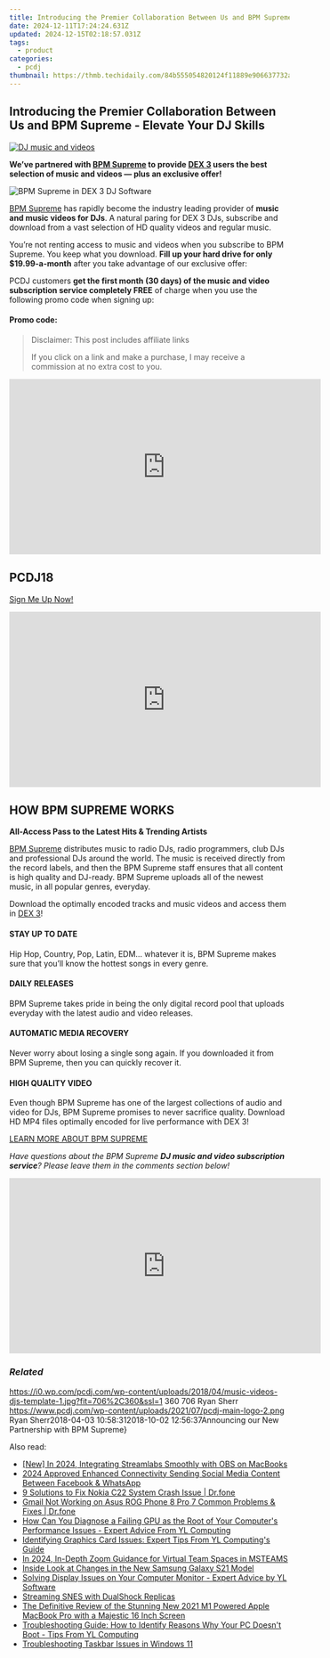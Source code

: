 ```yaml
---
title: Introducing the Premier Collaboration Between Us and BPM Supreme - Elevate Your DJ Skills
date: 2024-12-11T17:24:24.631Z
updated: 2024-12-15T02:18:57.031Z
tags:
  - product
categories:
  - pcdj
thumbnail: https://thmb.techidaily.com/84b555054820124f11889e906637732ab71a15523e1f3cc982eace446c58606e.jpg
---
```


## Introducing the Premier Collaboration Between Us and BPM Supreme - Elevate Your DJ Skills

[![DJ music and videos](https://i0.wp.com/pcdj.com/wp-content/uploads/2018/04/music-videos-djs-template-1.jpg?resize=706%2C321&ssl=1)](https://i0.wp.com/pcdj.com/wp-content/uploads/2018/04/music-videos-djs-template-1.jpg?fit=706%2C360&ssl=1 "DJ music and videos")

**We’ve partnered with [BPM Supreme](https://tools.techidaily.com/pcdj/products/) to provide [DEX 3](https://tools.techidaily.com/pcdj/products/) users the best selection of music and videos — plus an exclusive offer!**

![BPM Supreme in DEX 3 DJ Software](https://i1.wp.com/pcdj.com/wp-content/uploads/2018/04/dex3protip-waveforms.jpg?resize=180%2C180&ssl=1 "BPM Supreme in DEX 3 DJ Software")

[BPM Supreme](https://tools.techidaily.com/pcdj/products/) has rapidly become the industry leading provider of **music and music videos for DJs**. A natural paring for DEX 3 DJs, subscribe and download from a vast selection of HD quality videos and regular music.

You’re not renting access to music and videos when you subscribe to BPM Supreme. You keep what you download. **Fill up your hard drive for only $19.99-a-month** after you take advantage of our exclusive offer:

PCDJ customers **get the first month (30 days) of the music and video subscription service completely FREE** of charge when you use the following promo code when signing up:

#### Promo code:

>  Disclaimer: This post includes affiliate links
>
>  If you click on a link and make a purchase, I may receive a commission at no extra cost to you.
>

<!-- affiliate ads begin -->
<iframe width="560" height="315" src="https://www.youtube.com/embed/5FWCFI3f_cs?si=Kt2Onr_E4c616tbH" title="YouTube video player" frameborder="0" allow="accelerometer; autoplay; clipboard-write; encrypted-media; gyroscope; picture-in-picture; web-share" referrerpolicy="strict-origin-when-cross-origin" allowfullscreen></iframe>
<!-- affiliate ads end -->

## PCDJ18

[Sign Me Up Now!](https://www.bpmsupreme.com/signup-page1?utm%5Fsource=blog&utm%5Fmedium=article&utm%5Fcampaign=topdjpool&utm%5Fterm=pcdj18&utm%5Fcontent=pcdj)

<!-- affiliate ads begin -->
<iframe width="560" height="315" src="https://www.youtube.com/embed/qfCSLAhd4FY?si=CUBztmilaeAwl1lw" title="YouTube video player" frameborder="0" allow="accelerometer; autoplay; clipboard-write; encrypted-media; gyroscope; picture-in-picture; web-share" referrerpolicy="strict-origin-when-cross-origin" allowfullscreen></iframe>
<!-- affiliate ads end -->

## HOW BPM SUPREME WORKS

**All-Access Pass to the Latest Hits & Trending Artists**

[BPM Supreme](https://tools.techidaily.com/pcdj/products/) distributes music to radio DJs, radio programmers, club DJs and professional DJs around the world. The music is received directly from the record labels, and then the BPM Supreme staff ensures that all content is high quality and DJ-ready. BPM Supreme uploads all of the newest music, in all popular genres, everyday.

Download the optimally encoded tracks and music videos and access them in [DEX 3](https://tools.techidaily.com/pcdj/products/)!

#### STAY UP TO DATE

Hip Hop, Country, Pop, Latin, EDM… whatever it is, BPM Supreme makes sure that you’ll know the hottest songs in every genre.

#### DAILY RELEASES

BPM Supreme takes pride in being the only digital record pool that uploads everyday with the latest audio and video releases.

#### AUTOMATIC MEDIA RECOVERY

Never worry about losing a single song again. If you downloaded it from BPM Supreme, then you can quickly recover it.

#### HIGH QUALITY VIDEO

Even though BPM Supreme has one of the largest collections of audio and video for DJs, BPM Supreme promises to never sacrifice quality. Download HD MP4 files optimally encoded for live performance with DEX 3!

[LEARN MORE ABOUT BPM SUPREME](https://tools.techidaily.com/pcdj/products/)

_Have questions about the BPM Supreme **DJ music and video subscription service**? Please leave them in the comments section below!_

<!-- affiliate ads begin -->
<iframe width="560" height="315" src="https://www.youtube.com/embed/g6xXIR_Uh1A?si=TMXzklPEY50MUM05" title="YouTube video player" frameborder="0" allow="accelerometer; autoplay; clipboard-write; encrypted-media; gyroscope; picture-in-picture; web-share" referrerpolicy="strict-origin-when-cross-origin" allowfullscreen></iframe>
<!-- affiliate ads end -->

### _Related_

https://i0.wp.com/pcdj.com/wp-content/uploads/2018/04/music-videos-djs-template-1.jpg?fit=706%2C360&ssl=1 360 706 Ryan Sherr https://www.pcdj.com/wp-content/uploads/2021/07/pcdj-main-logo-2.png Ryan Sherr2018-04-03 10:58:312018-10-02 12:56:37Announcing our New Partnership with BPM Supreme}

<ins class="adsbygoogle"
     style="display:block"
     data-ad-format="autorelaxed"
     data-ad-client="ca-pub-7571918770474297"
     data-ad-slot="1223367746"></ins>

<ins class="adsbygoogle"
     style="display:block"
     data-ad-client="ca-pub-7571918770474297"
     data-ad-slot="8358498916"
     data-ad-format="auto"
     data-full-width-responsive="true"></ins>

<span class="atpl-alsoreadstyle">Also read:</span>
<div><ul>
<li><a href="https://article-tips.techidaily.com/new-in-2024-integrating-streamlabs-smoothly-with-obs-on-macbooks/"><u>[New] In 2024, Integrating Streamlabs Smoothly with OBS on MacBooks</u></a></li>
<li><a href="https://facebook-video-content.techidaily.com/2024-approved-enhanced-connectivity-sending-social-media-content-between-facebook-and-whatsapp/"><u>2024 Approved Enhanced Connectivity Sending Social Media Content Between Facebook & WhatsApp</u></a></li>
<li><a href="https://howto.techidaily.com/9-solutions-to-fix-nokia-c22-system-crash-issue-drfone-by-drfone-fix-android-problems-fix-android-problems/"><u>9 Solutions to Fix Nokia C22 System Crash Issue | Dr.fone</u></a></li>
<li><a href="https://howto.techidaily.com/gmail-not-working-on-asus-rog-phone-8-pro-7-common-problems-and-fixes-drfone-by-drfone-fix-android-problems-fix-android-problems/"><u>Gmail Not Working on Asus ROG Phone 8 Pro 7 Common Problems & Fixes | Dr.fone</u></a></li>
<li><a href="https://win-hot.techidaily.com/how-can-you-diagnose-a-failing-gpu-as-the-root-of-your-computers-performance-issues-expert-advice-from-yl-computing/"><u>How Can You Diagnose a Failing GPU as the Root of Your Computer's Performance Issues - Expert Advice From YL Computing</u></a></li>
<li><a href="https://win-hot.techidaily.com/identifying-graphics-card-issues-expert-tips-from-yl-computings-guide/"><u>Identifying Graphics Card Issues: Expert Tips From YL Computing's Guide</u></a></li>
<li><a href="https://some-techniques.techidaily.com/in-2024-in-depth-zoom-guidance-for-virtual-team-spaces-in-msteams/"><u>In 2024, In-Depth Zoom Guidance for Virtual Team Spaces in MSTEAMS</u></a></li>
<li><a href="https://buynow-tips.techidaily.com/inside-look-at-changes-in-the-new-samsung-galaxy-s21-model/"><u>Inside Look at Changes in the New Samsung Galaxy S21 Model</u></a></li>
<li><a href="https://win-hot.techidaily.com/solving-display-issues-on-your-computer-monitor-expert-advice-by-yl-software/"><u>Solving Display Issues on Your Computer Monitor - Expert Advice by YL Software</u></a></li>
<li><a href="https://games-able.techidaily.com/streaming-snes-with-dualshock-replicas/"><u>Streaming SNES with DualShock Replicas</u></a></li>
<li><a href="https://buynow-help.techidaily.com/the-definitive-review-of-the-stunning-new-2021-m1-powered-apple-macbook-pro-with-a-majestic-16-inch-screen/"><u>The Definitive Review of the Stunning New 2021 M1 Powered Apple MacBook Pro with a Majestic 16 Inch Screen</u></a></li>
<li><a href="https://win-hot.techidaily.com/troubleshooting-guide-how-to-identify-reasons-why-your-pc-doesnt-boot-tips-from-yl-computing/"><u>Troubleshooting Guide: How to Identify Reasons Why Your PC Doesn't Boot - Tips From YL Computing</u></a></li>
<li><a href="https://win11-tips.techidaily.com/troubleshooting-taskbar-issues-in-windows-11/"><u>Troubleshooting Taskbar Issues in Windows 11</u></a></li>
</ul></div>

